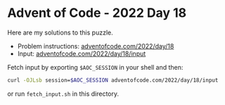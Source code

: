 # Advent of Code - 2022 Day 18
Here are my solutions to this puzzle.

* Problem instructions: [adventofcode.com/2022/day/18](https://adventofcode.com/2022/day/18)
* Input: [adventofcode.com/2022/day/18/input](https://adventofcode.com/2022/day/18/input)

Fetch input by exporting `$AOC_SESSION` in your shell and then:
```bash
curl -OJLsb session=$AOC_SESSION adventofcode.com/2022/day/18/input
```

or run `fetch_input.sh` in this directory.
